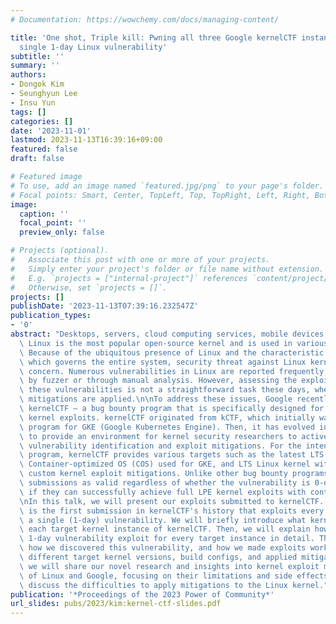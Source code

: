 ```yaml
---
# Documentation: https://wowchemy.com/docs/managing-content/

title: 'One shot, Triple kill: Pwning all three Google kernelCTF instances with a
  single 1-day Linux vulnerability'
subtitle: ''
summary: ''
authors:
- Dongok Kim
- Seunghyun Lee
- Insu Yun
tags: []
categories: []
date: '2023-11-01'
lastmod: 2023-11-13T16:39:16+09:00
featured: false
draft: false

# Featured image
# To use, add an image named `featured.jpg/png` to your page's folder.
# Focal points: Smart, Center, TopLeft, Top, TopRight, Left, Right, BottomLeft, Bottom, BottomRight.
image:
  caption: ''
  focal_point: ''
  preview_only: false

# Projects (optional).
#   Associate this post with one or more of your projects.
#   Simply enter your project's folder or file name without extension.
#   E.g. `projects = ["internal-project"]` references `content/project/deep-learning/index.md`.
#   Otherwise, set `projects = []`.
projects: []
publishDate: '2023-11-13T07:39:16.232547Z'
publication_types:
- '0'
abstract: "Desktops, servers, cloud computing services, mobile devices, and IoT devices.\
  \ Linux is the most popular open-source kernel and is used in various IT platforms.\
  \ Because of the ubiquitous presence of Linux and the characteristic of the kernel\
  \ which governs the entire system, security threat against Linux kernel is a significant\
  \ concern. Numerous vulnerabilities in Linux are reported frequently, either discovered\
  \ by fuzzer or through manual analysis. However, assessing the exploitability of\
  \ these vulnerabilities is not a straightforward task these days, where various\
  \ mitigations are applied.\n\nTo address these issues, Google recently announced\
  \ kernelCTF — a bug bounty program that is specifically designed for studying Linux\
  \ kernel exploits. kernelCTF originated from kCTF, which initially was a bug bounty\
  \ program for GKE (Google Kubernetes Engine). Then, it has evolved into kernelCTF,\
  \ to provide an environment for kernel security researchers to actively engage in\
  \ vulnerability identification and exploit mitigations. For the intention of the\
  \ program, kernelCTF provides various targets such as the latest LTS Linux kernel,\
  \ Container-optimized OS (COS) used for GKE, and LTS Linux kernel with Google’s\
  \ custom kernel exploit mitigations. Unlike other bug bounty programs, Google considers\
  \ submissions as valid regardless of whether the vulnerability is 0-day or 1-day\
  \ if they can successfully achieve full LPE kernel exploits with container escape.\n\
  \nIn this talk, we will present our exploits submitted to kernelCTF. Notably, this\
  \ is the first submission in kernelCTF's history that exploits every target with\
  \ a single (1-day) vulnerability. We will briefly introduce what kernelCTF is and\
  \ each target kernel instance of kernelCTF. Then, we will explain how we built the\
  \ 1-day vulnerability exploit for every target instance in detail. This will include\
  \ how we discovered this vulnerability, and how we made exploits working for the\
  \ different target kernel versions, build configs, and applied mitigations. Finally,\
  \ we will share our novel research and insights into kernel exploit mitigations\
  \ of Linux and Google, focusing on their limitations and side effects. We will also\
  \ discuss the difficulties to apply mitigations to the Linux kernel."
publication: '*Proceedings of the 2023 Power of Community*'
url_slides: pubs/2023/kim:kernel-ctf-slides.pdf
---
```

